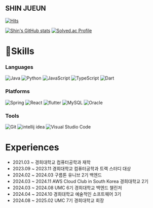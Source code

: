 SHIN JUEUN
---

[![Hits](https://hits.seeyoufarm.com/api/count/incr/badge.svg?url=https%3A%2F%2Fgithub.com%2Fshin0112&count_bg=%239D9BD4&title_bg=%23555555&icon=&icon_color=%23E7E7E7&title=hits&edge_flat=false)](https://hits.seeyoufarm.com)

[![Shin's GitHub stats](https://github-readme-stats.vercel.app/api?username=shin0112&show_icons=true&theme=dracula)](https://github.com/anuraghazra/github-readme-stats)
[![Solved.ac Profile](http://mazassumnida.wtf/api/v2/generate_badge?boj=wnslcosltimo12)](https://solved.ac/wnslcosltimo12/)

# 💪Skills
### Languages
![Java](https://img.shields.io/badge/Java-007396.svg?&style=for-the-badge&logo=Java&logoColor=white)
![Python](https://img.shields.io/badge/Python-3776AB.svg?&style=for-the-badge&logo=Python&logoColor=white)
![JavaScript](https://img.shields.io/badge/JavaScript-F7DF1E.svg?&style=for-the-badge&logo=JavaScript&logoColor=white)
![TypeScript](https://img.shields.io/badge/TypeScript-3178C6.svg?&style=for-the-badge&logo=TypeScript&logoColor=white)
![Dart](https://img.shields.io/badge/Dart-0175C2.svg?&style=for-the-badge&logo=Dart&logoColor=white)

### Platforms
![Spring](https://img.shields.io/badge/Spring-6DB33F.svg?&style=for-the-badge&logo=Spring&logoColor=white)
![React](https://img.shields.io/badge/React-61DAFB.svg?&style=for-the-badge&logo=React&logoColor=white)
![flutter](https://img.shields.io/badge/flutter-02569B.svg?&style=for-the-badge&logo=flutter&logoColor=white)
![MySQL](https://img.shields.io/badge/MySQL-4479A1.svg?&style=for-the-badge&logo=MySQL&logoColor=white)
![Oracle](https://img.shields.io/badge/Oracle-F80000.svg?&style=for-the-badge&logo=Oracle&logoColor=white)

### Tools
![Git](https://img.shields.io/badge/Git-F05032.svg?&style=for-the-badge&logo=Git&logoColor=white)
![intellij idea](https://img.shields.io/badge/intellij%20idea-000000.svg?&style=for-the-badge&logo=intellij%20idea&logoColor=white)
![Visual Studio Code](https://img.shields.io/badge/Visual%20Studio%20Code-007ACC.svg?&style=for-the-badge&logo=Visual%20Studio%20Code&logoColor=white)

# Experiences
- 2021.03 ~ 경희대학교 컴퓨터공학과 재학
- 2023.09 ~ 2023.11 경희대학교 컴퓨터공학과 트랙 스터디 대상
- 2024.02 ~ 2024.03 구름톤 유니브 2기 백엔드
- 2024.03 ~ 2024.11 AWS Cloud Club in South Korea 경희대학교 2기
- 2024.03 ~ 2024.08 UMC 6기 경희대학교 백엔드 챌린저
- 2024.04 ~ 2024.10 경희대학교 예술적인 소프트웨어 3기
- 2024.08 ~ 2025.02 UMC 7기 경희대학교 회장

